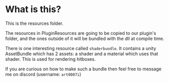 ﻿# What is this?

This is the resources folder.

The resources in PluginResources are going to be copied to our plugin's folder, and the ones outside of it will be bundled with the dll at compile time.

There is one interesting resource called `shaderbundle`. It contains a unity AssetBundle which has 2 assets: a shader and a material which uses that shader. This is used for rendering hitboxes.

If you are curious on how to make such a bundle then feel free to message me on discord (username: `art0007i`)